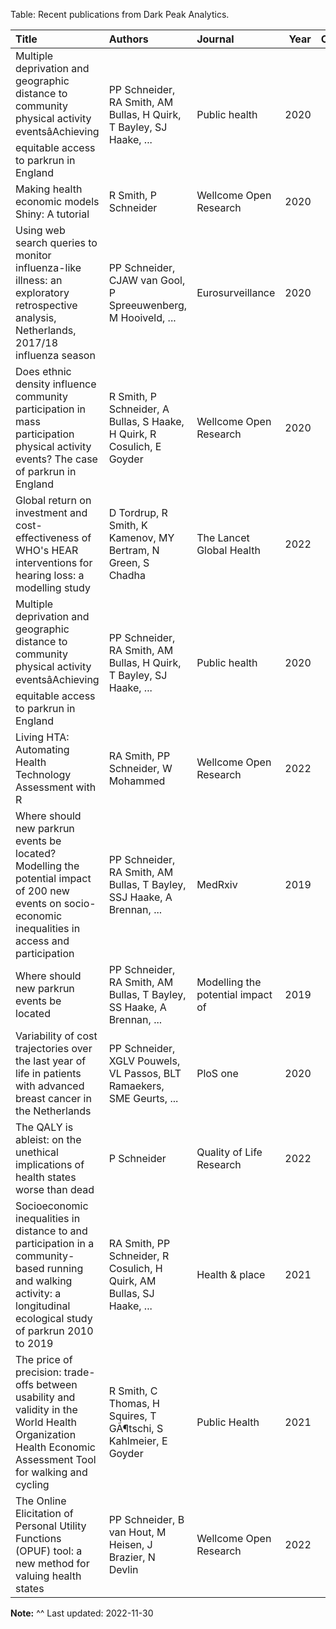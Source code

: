 Table: Recent publications from Dark Peak Analytics.

|Title                                                                                                                                                                  |Authors                                                                |Journal                           | Year| Citations|
|:----------------------------------------------------------------------------------------------------------------------------------------------------------------------|:----------------------------------------------------------------------|:---------------------------------|----:|---------:|
|Multiple deprivation and geographic distance to community physical activity eventsâAchieving equitable access to parkrun in England                                    |PP Schneider, RA Smith, AM Bullas, H Quirk, T Bayley, SJ Haake, ...    |Public health                     | 2020|        15|
|Making health economic models Shiny: A tutorial                                                                                                                        |R Smith, P Schneider                                                   |Wellcome Open Research            | 2020|        13|
|Using web search queries to monitor influenza-like illness: an exploratory retrospective analysis, Netherlands, 2017/18 influenza season                               |PP Schneider, CJAW van Gool, P Spreeuwenberg, M Hooiveld, ...          |Eurosurveillance                  | 2020|        13|
|Does ethnic density influence community participation in mass participation physical activity events? The case of parkrun in England                                   |R Smith, P Schneider, A Bullas, S Haake, H Quirk, R Cosulich, E Goyder |Wellcome Open Research            | 2020|         9|
|Global return on investment and cost-effectiveness of WHO's HEAR interventions for hearing loss: a modelling study                                                     |D Tordrup, R Smith, K Kamenov, MY Bertram, N Green, S Chadha           |The Lancet Global Health          | 2022|         8|
|Multiple deprivation and geographic distance to community physical activity eventsâAchieving equitable access to parkrun in England                                    |PP Schneider, RA Smith, AM Bullas, H Quirk, T Bayley, SJ Haake, ...    |Public health                     | 2020|         8|
|Living HTA: Automating Health Technology Assessment with R                                                                                                             |RA Smith, PP Schneider, W Mohammed                                     |Wellcome Open Research            | 2022|         5|
|Where should new parkrun events be located? Modelling the potential impact of 200 new events on socio-economic inequalities in access and participation                |PP Schneider, RA Smith, AM Bullas, T Bayley, SSJ Haake, A Brennan, ... |MedRxiv                           | 2019|         5|
|Where should new parkrun events be located                                                                                                                             |PP Schneider, RA Smith, AM Bullas, T Bayley, SS Haake, A Brennan, ...  |Modelling the potential impact of | 2019|         5|
|Variability of cost trajectories over the last year of life in patients with advanced breast cancer in the Netherlands                                                 |PP Schneider, XGLV Pouwels, VL Passos, BLT Ramaekers, SME Geurts, ...  |PloS one                          | 2020|         4|
|The QALY is ableist: on the unethical implications of health states worse than dead                                                                                    |P Schneider                                                            |Quality of Life Research          | 2022|         3|
|Socioeconomic inequalities in distance to and participation in a community-based running and walking activity: a longitudinal ecological study of parkrun 2010 to 2019 |RA Smith, PP Schneider, R Cosulich, H Quirk, AM Bullas, SJ Haake, ...  |Health & place                    | 2021|         3|
|The price of precision: trade-offs between usability and validity in the World Health Organization Health Economic Assessment Tool for walking and cycling             |R Smith, C Thomas, H Squires, T GÃ¶tschi, S Kahlmeier, E Goyder         |Public Health                     | 2021|         3|
|The Online Elicitation of Personal Utility Functions (OPUF) tool: a new method for valuing health states                                                               |PP Schneider, B van Hout, M Heisen, J Brazier, N Devlin                |Wellcome Open Research            | 2022|         2|

__Note:__
^^ Last updated: 2022-11-30
